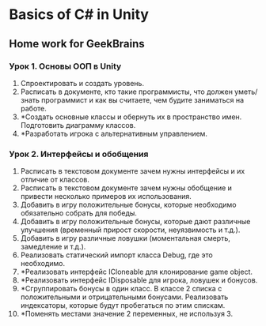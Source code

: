# Basics of C# in Unity
## Home work for GeekBrains


### Урок 1. Основы ООП в Unity

1. Спроектировать и создать уровень.
2. Расписать в документе, кто такие программисты, что должен уметь/знать программист и как вы считаете, чем будите заниматься на работе.
3. *Создать основные классы и обернуть их в пространство имен. Подготовить диаграмму классов.
4. *Разработать игрока с альтернативным управлением.

### Урок 2. Интерфейсы и обобщения

1. Расписать в текстовом документе зачем нужны интерфейсы и их отличие от классов.
2. Расписать в текстовом документе зачем нужны обобщение и привести несколько примеров их использования.
3. Добавить в игру положительные бонусы, которые необходимо обязательно собрать для победы.
4. Добавить в игру положительные бонусы, которые дают различные улучшения (временный прирост скорости, неуязвимость и т.д.).
5. Добавить в игру различные ловушки (моментальная смерть, замедление и т.д.).
6. Реализовать статический импорт класса Debug, где это необходимо.
7. *Реализовать интерфейс ICloneable для клонирование game object.
8. *Реализовать интерфейс IDisposable для игрока, ловушек и бонусов.
9. *Сгруппировать бонусы в один класс. В классе 2 списка с положительными и отрицательными бонусами. Реализовать индексаторы, которые будут пробегаться по этим спискам.
10. *Поменять местами значение 2 переменных, не используя 3.
